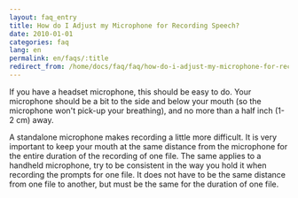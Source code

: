 ```yaml
---
layout: faq_entry
title: How do I Adjust my Microphone for Recording Speech? 
date: 2010-01-01
categories: faq
lang: en
permalink: en/faqs/:title
redirect_from: /home/docs/faq/faq/how-do-i-adjust-my-microphone-for-recording-speech
---
```


If you have a headset microphone, this should be easy to do.  Your microphone should be a bit to the side and below your mouth (so the microphone won't pick-up your breathing), and no more than a half inch (1-2 cm) away. 

A standalone microphone makes recording a little more difficult.  It is very important to keep your mouth at the same distance from the microphone for the entire duration of the recording of one file.  The same applies to a handheld microphone, try to be consistent in the way you hold it when recording the prompts for one file.  It does not have to be the same distance from one file to another, but must be the same for the duration of one file. 
